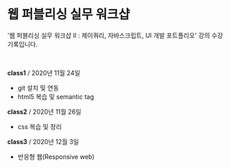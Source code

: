 # 웹 퍼블리싱 실무 워크샵

'웹 퍼블리싱 실무 워크샵 Ⅱ : 제이쿼리, 자바스크립트, UI 개발 포트폴리오' 강의 수강 기록입니다.

<br>

**class1** / 2020년 11월 24일

- git 설치 및 연동
- html5 복습 및 semantic tag

**class2** / 2020년 11월 26일

- css 복습 및 정리

**class3** / 2020년 12월 3일

- 반응형 웹(Responsive web)
